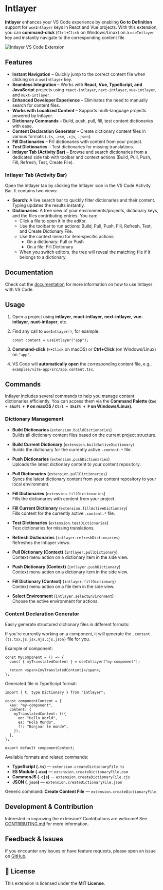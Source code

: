 # Intlayer

**Intlayer** enhances your VS Code experience by enabling **Go to Definition** support for `useIntlayer` keys in React and Vue projects. With this extension, you can **command-click** (`Ctrl+Click` on Windows/Linux) on a `useIntlayer` key and instantly navigate to the corresponding content file.

![Intlayer VS Code Extension](https://github.com/aymericzip/intlayer/blob/main/docs/assets/vs_code_extension_demo.gif?raw=true)

## Features

- **Instant Navigation** – Quickly jump to the correct content file when clicking on a `useIntlayer` key.
- **Seamless Integration** – Works with **React, Vue, TypeScript, and JavaScript** projects using `react-intlayer`, `next-intlayer`, `vue-intlayer`, and `nuxt-intlayer`.
- **Enhanced Developer Experience** – Eliminates the need to manually search for content files.
- **Works with Localized Content** – Supports multi-language projects powered by Intlayer.
- **Dictionary Commands** – Build, push, pull, fill, test content dictionaries with ease.
- **Content Declaration Generator** – Create dictionary content files in various formats (`.ts`, `.esm`, `.cjs`, `.json`).
- **Fill Dictionaries** – Fill dictionaries with content from your project.
- **Test Dictionaries** – Test dictionaries for missing translations.
- **Intlayer Tab (Activity Bar)** – Browse and search dictionaries from a dedicated side tab with toolbar and context actions (Build, Pull, Push, Fill, Refresh, Test, Create File).

### Intlayer Tab (Activity Bar)

Open the Intlayer tab by clicking the Intlayer icon in the VS Code Activity Bar. It contains two views:

- **Search**: A live search bar to quickly filter dictionaries and their content. Typing updates the results instantly.
- **Dictionaries**: A tree view of your environments/projects, dictionary keys, and the files contributing entries. You can:
  - Click a file to open it in the editor.
  - Use the toolbar to run actions: Build, Pull, Push, Fill, Refresh, Test, and Create Dictionary File.
  - Use the context menu for item‑specific actions:
    - On a dictionary: Pull or Push
    - On a file: Fill Dictionary
  - When you switch editors, the tree will reveal the matching file if it belongs to a dictionary.

## Documentation

Check out the [documentation](https://intlayer.org/docs/vs-code-extension) for more information on how to use Intlayer with VS Code.

## Usage

1. Open a project using **intlayer**, **react-intlayer**, **next-intlayer**, **vue-intlayer**, **nuxt-intlayer**, etc.
2. Find any call to `useIntlayer()`, for example:

   ```tsx
   const content = useIntlayer("app");
   ```

3. **Command-click** (`⌘+Click` on macOS) or **Ctrl+Click** (on Windows/Linux) on `"app"`.
4. VS Code will **automatically open** the corresponding content file, e.g., `examples/vite-app/src/app.content.tsx`.

## Commands

Intlayer includes several commands to help you manage content dictionaries efficiently. You can access them via the **Command Palette (`Cmd + Shift + P` on macOS / `Ctrl + Shift + P` on Windows/Linux)**.

### Dictionary Management

- **Build Dictionaries** (`extension.buildDictionaries`)  
  Builds all dictionary content files based on the current project structure.

- **Build Current Dictionary** (`extension.buildActiveDictionary`)  
  Builds the dictionary for the currently active `.content.*` file.

- **Push Dictionaries** (`extension.pushDictionaries`)  
  Uploads the latest dictionary content to your content repository.

- **Pull Dictionaries** (`extension.pullDictionaries`)  
  Syncs the latest dictionary content from your content repository to your local environment.

- **Fill Dictionaries** (`extension.fillDictionaries`)  
  Fills the dictionaries with content from your project.

- **Fill Current Dictionary** (`extension.fillActiveDictionary`)  
  Fills content for the currently active `.content.*` file.

- **Test Dictionaries** (`extension.testDictionaries`)  
  Test dictionaries for missing translations.

- **Refresh Dictionaries** (`intlayer.refreshDictionaries`)  
  Refreshes the Intlayer views.

- **Pull Dictionary (Context)** (`intlayer.pullDictionary`)  
  Context menu action on a dictionary item in the side view.

- **Push Dictionary (Context)** (`intlayer.pushDictionary`)  
  Context menu action on a dictionary item in the side view.

- **Fill Dictionary (Context)** (`intlayer.fillDictionary`)  
  Context menu action on a file item in the side view.

- **Select Environment** (`intlayer.selectEnvironment`)  
  Choose the active environment for actions.

### Content Declaration Generator

Easily generate structured dictionary files in different formats:

If you're currently working on a component, it will generate the `.content.{ts,tsx,js,jsx,mjs,cjs,json}` file for you.

Example of component:

```tsx fileName="src/components/MyComponent/index.tsx"
const MyComponent = () => {
  const { myTranslatedContent } = useIntlayer("my-component");

  return <span>{myTranslatedContent}</span>;
};
```

Generated file in TypeScript format:

```tsx fileName="src/components/MyComponent/index.content.ts"
import { t, type Dictionary } from "intlayer";

const componentContent = {
  key: "my-component",
  content: {
    myTranslatedContent: t({
      en: "Hello World",
      es: "Hola Mundo",
      fr: "Bonjour le monde",
    }),
  },
};

export default componentContent;
```

Available formats and related commands:

- **TypeScript (`.ts`)** — `extension.createDictionaryFile.ts`
- **ES Module (`.esm`)** — `extension.createDictionaryFile.esm`
- **CommonJS (`.cjs`)** — `extension.createDictionaryFile.cjs`
- **JSON (`.json`)** — `extension.createDictionaryFile.json`

Generic command: **Create Content File** — `extension.createDictionaryFile`.

## Development & Contribution

Interested in improving the extension? Contributions are welcome! See [CONTRIBUTING.md](https://github.com/aymericzip/intlayer/blob/main/CONTRIBUTING.md) for more information.

## Feedback & Issues

If you encounter any issues or have feature requests, please open an issue on [GitHub](https://github.com/aymericzip/intlayer/issues).

## 📜 License

This extension is licensed under the **MIT License**.
